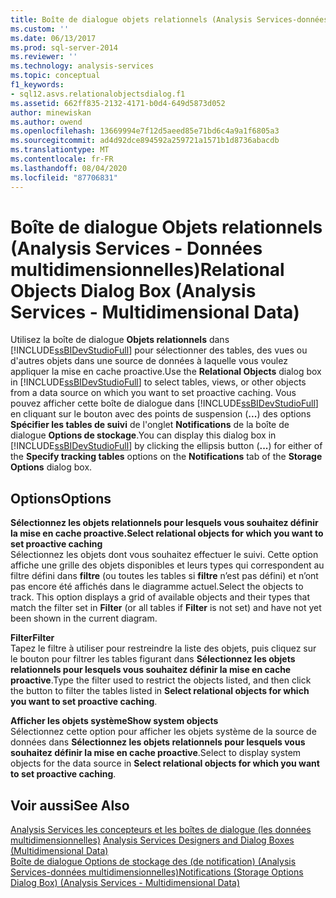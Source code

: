 ```yaml
---
title: Boîte de dialogue objets relationnels (Analysis Services-données multidimensionnelles) | Microsoft Docs
ms.custom: ''
ms.date: 06/13/2017
ms.prod: sql-server-2014
ms.reviewer: ''
ms.technology: analysis-services
ms.topic: conceptual
f1_keywords:
- sql12.asvs.relationalobjectsdialog.f1
ms.assetid: 662ff835-2132-4171-b0d4-649d5873d052
author: minewiskan
ms.author: owend
ms.openlocfilehash: 13669994e7f12d5aeed85e71bd6c4a9a1f6805a3
ms.sourcegitcommit: ad4d92dce894592a259721a1571b1d8736abacdb
ms.translationtype: MT
ms.contentlocale: fr-FR
ms.lasthandoff: 08/04/2020
ms.locfileid: "87706831"
---
```

# <a name="relational-objects-dialog-box-analysis-services---multidimensional-data"></a><span data-ttu-id="5ed0e-102">Boîte de dialogue Objets relationnels (Analysis Services - Données multidimensionnelles)</span><span class="sxs-lookup"><span data-stu-id="5ed0e-102">Relational Objects Dialog Box (Analysis Services - Multidimensional Data)</span></span>
  <span data-ttu-id="5ed0e-103">Utilisez la boîte de dialogue **Objets relationnels** dans [!INCLUDE[ssBIDevStudioFull](../includes/ssbidevstudiofull-md.md)] pour sélectionner des tables, des vues ou d'autres objets dans une source de données à laquelle vous voulez appliquer la mise en cache proactive.</span><span class="sxs-lookup"><span data-stu-id="5ed0e-103">Use the **Relational Objects** dialog box in [!INCLUDE[ssBIDevStudioFull](../includes/ssbidevstudiofull-md.md)] to select tables, views, or other objects from a data source on which you want to set proactive caching.</span></span> <span data-ttu-id="5ed0e-104">Vous pouvez afficher cette boîte de dialogue dans [!INCLUDE[ssBIDevStudioFull](../includes/ssbidevstudiofull-md.md)] en cliquant sur le bouton avec des points de suspension (**...**) des options **Spécifier les tables de suivi** de l'onglet **Notifications** de la boîte de dialogue **Options de stockage**.</span><span class="sxs-lookup"><span data-stu-id="5ed0e-104">You can display this dialog box in [!INCLUDE[ssBIDevStudioFull](../includes/ssbidevstudiofull-md.md)] by clicking the ellipsis button (**...**) for either of the **Specify tracking tables** options on the **Notifications** tab of the **Storage Options** dialog box.</span></span>  
  
## <a name="options"></a><span data-ttu-id="5ed0e-105">Options</span><span class="sxs-lookup"><span data-stu-id="5ed0e-105">Options</span></span>  
 <span data-ttu-id="5ed0e-106">**Sélectionnez les objets relationnels pour lesquels vous souhaitez définir la mise en cache proactive.**</span><span class="sxs-lookup"><span data-stu-id="5ed0e-106">**Select relational objects for which you want to set proactive caching**</span></span>  
 <span data-ttu-id="5ed0e-107">Sélectionnez les objets dont vous souhaitez effectuer le suivi. Cette option affiche une grille des objets disponibles et leurs types qui correspondent au filtre défini dans **filtre** (ou toutes les tables si **filtre** n’est pas défini) et n’ont pas encore été affichés dans le diagramme actuel.</span><span class="sxs-lookup"><span data-stu-id="5ed0e-107">Select the objects to track. This option displays a grid of available objects and their types that match the filter set in **Filter** (or all tables if **Filter** is not set) and have not yet been shown in the current diagram.</span></span>  
  
 <span data-ttu-id="5ed0e-108">**Filter**</span><span class="sxs-lookup"><span data-stu-id="5ed0e-108">**Filter**</span></span>  
 <span data-ttu-id="5ed0e-109">Tapez le filtre à utiliser pour restreindre la liste des objets, puis cliquez sur le bouton pour filtrer les tables figurant dans **Sélectionnez les objets relationnels pour lesquels vous souhaitez définir la mise en cache proactive**.</span><span class="sxs-lookup"><span data-stu-id="5ed0e-109">Type the filter used to restrict the objects listed, and then click the button to filter the tables listed in **Select relational objects for which you want to set proactive caching**.</span></span>  
  
 <span data-ttu-id="5ed0e-110">**Afficher les objets système**</span><span class="sxs-lookup"><span data-stu-id="5ed0e-110">**Show system objects**</span></span>  
 <span data-ttu-id="5ed0e-111">Sélectionnez cette option pour afficher les objets système de la source de données dans **Sélectionnez les objets relationnels pour lesquels vous souhaitez définir la mise en cache proactive**.</span><span class="sxs-lookup"><span data-stu-id="5ed0e-111">Select to display system objects for the data source in **Select relational objects for which you want to set proactive caching**.</span></span>  
  
## <a name="see-also"></a><span data-ttu-id="5ed0e-112">Voir aussi</span><span class="sxs-lookup"><span data-stu-id="5ed0e-112">See Also</span></span>  
 <span data-ttu-id="5ed0e-113">[Analysis Services les concepteurs et les boîtes de dialogue &#40;les données multidimensionnelles&#41;](analysis-services-designers-and-dialog-boxes-multidimensional-data.md) </span><span class="sxs-lookup"><span data-stu-id="5ed0e-113">[Analysis Services Designers and Dialog Boxes &#40;Multidimensional Data&#41;](analysis-services-designers-and-dialog-boxes-multidimensional-data.md) </span></span>  
 [<span data-ttu-id="5ed0e-114">Boîte de dialogue Options de stockage des &#40;de notification&#41; &#40;Analysis Services-données multidimensionnelles&#41;</span><span class="sxs-lookup"><span data-stu-id="5ed0e-114">Notifications &#40;Storage Options Dialog Box&#41; &#40;Analysis Services - Multidimensional Data&#41;</span></span>](notifications-storage-options-dialog-analysis-services-multidimensional-data.md)  
  
  
